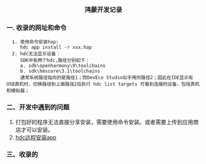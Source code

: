 <center> <h3>鸿蒙开发记录 </h3> </center>

### 一. 收录的网址和命令
```text
  1. 使用命令安装hap:
     hdc app install -r xxx.hap
  2. hdc无法显示设备：
     SDK中有两个hdc,路径分别如下：
     a. sdk\openharmony\9\toolchains
     b. sdk\hmscore\3.1\toolchains
     通常系统路径指向的是路径1；而DevEco Studio似乎用的路径2；因此在IDE显示有USB真机时，切换路径到上面路径2后执行 hdc list targets 可看到连接的设备，包括真机和模拟器；
```

### 二、开发中遇到的问题

1. 打包好的程序无法直接分享安装，需要使用命令安装。或者需要上传到应用商店才可以安装。
2. [hdc远程安装app](https://developer.huawei.com/consumer/cn/forum/topic/0204873000578660546?fid=26)


### 三、收录的